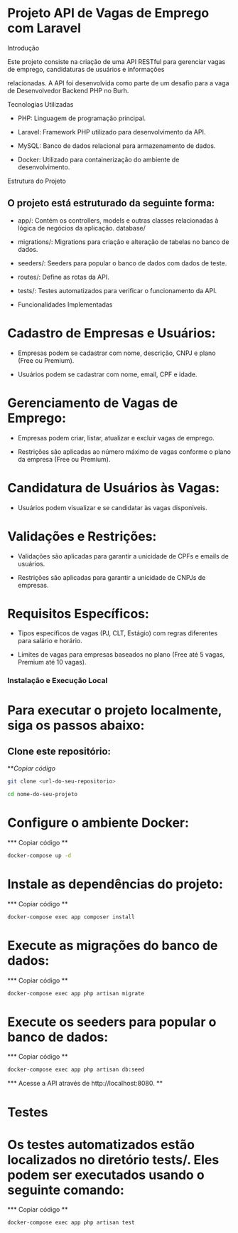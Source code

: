 # Projeto API de Vagas de Emprego com Laravel

Introdução

Este projeto consiste na criação de uma API RESTful para gerenciar vagas de emprego, candidaturas de usuários e informações

relacionadas. A API foi desenvolvida como parte de um desafio para a vaga de Desenvolvedor Backend PHP no Burh.

Tecnologias Utilizadas

* PHP: Linguagem de programação principal.

* Laravel: Framework PHP utilizado para desenvolvimento da API.

* MySQL: Banco de dados relacional para armazenamento de dados.

* Docker: Utilizado para containerização do ambiente de desenvolvimento.

Estrutura do Projeto

## O projeto está estruturado da seguinte forma:

* app/: Contém os controllers, models e outras classes relacionadas à lógica de negócios da aplicação. database/

* migrations/: Migrations para criação e alteração de tabelas no banco de dados.

* seeders/: Seeders para popular o banco de dados com dados de teste.

* routes/: Define as rotas da API.

* tests/: Testes automatizados para verificar o funcionamento da API.

* Funcionalidades Implementadas

# Cadastro de Empresas e Usuários:

* Empresas podem se cadastrar com nome, descrição, CNPJ e plano (Free ou Premium).

* Usuários podem se cadastrar com nome, email, CPF e idade.

# Gerenciamento de Vagas de Emprego:

* Empresas podem criar, listar, atualizar e excluir vagas de emprego.

* Restrições são aplicadas ao número máximo de vagas conforme o plano da empresa (Free ou Premium).

# Candidatura de Usuários às Vagas:

* Usuários podem visualizar e se candidatar às vagas disponíveis.

# Validações e Restrições:

* Validações são aplicadas para garantir a unicidade de CPFs e emails de usuários.

* Restrições são aplicadas para garantir a unicidade de CNPJs de empresas.

# Requisitos Específicos:

* Tipos específicos de vagas (PJ, CLT, Estágio) com regras diferentes para salário e horário.

* Limites de vagas para empresas baseados no plano (Free até 5 vagas, Premium até 10 vagas).

### Instalação e Execução Local

# Para executar o projeto localmente, siga os passos abaixo:

## Clone este repositório:

***Copiar código*
```bash
git clone <url-do-seu-repositorio>
```
```bash
cd nome-do-seu-projeto
```

# Configure o ambiente Docker:

*** Copiar código **

```bash
docker-compose up -d

```
# Instale as dependências do projeto:

*** Copiar código **

```bash
docker-compose exec app composer install
```

# Execute as migrações do banco de dados:

*** Copiar código **

```bash
docker-compose exec app php artisan migrate
```

# Execute os seeders para popular o banco de dados:

*** Copiar código **

```bash
docker-compose exec app php artisan db:seed
```

*** Acesse a API através de http://localhost:8080. **

# Testes

# Os testes automatizados estão localizados no diretório tests/. Eles podem ser executados usando o seguinte comando:

*** Copiar código **

```bash
docker-compose exec app php artisan test
```
